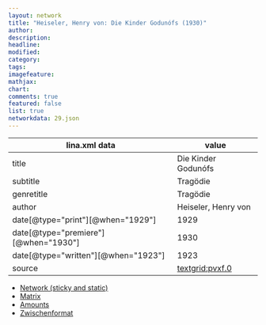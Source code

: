 ```yaml
---
layout: network
title: "Heiseler, Henry von: Die Kinder Godunófs (1930)"
author:
description:
headline:
modified:
category:
tags:
imagefeature: 
mathjax: 
chart: 
comments: true
featured: false
list: true
networkdata: 29.json
---
```

lina.xml data  | value
------------- | -------------
title|Die Kinder Godunófs
subtitle|Tragödie
genretitle|Tragödie
author|Heiseler, Henry von
date[@type="print"][@when="1929"]|1929
date[@type="premiere"][@when="1930"]|1930
date[@type="written"][@when="1923"]|1923
source|[textgrid:pvxf.0](https://textgridlab.org/1.0/tgcrud-public/rest/textgrid:pvxf.0/data)



* [Network (sticky and static)](/network29)
* [Matrix](/matrix29)
* [Amounts](/amounts29)
* [Zwischenformat](/lina29 )
